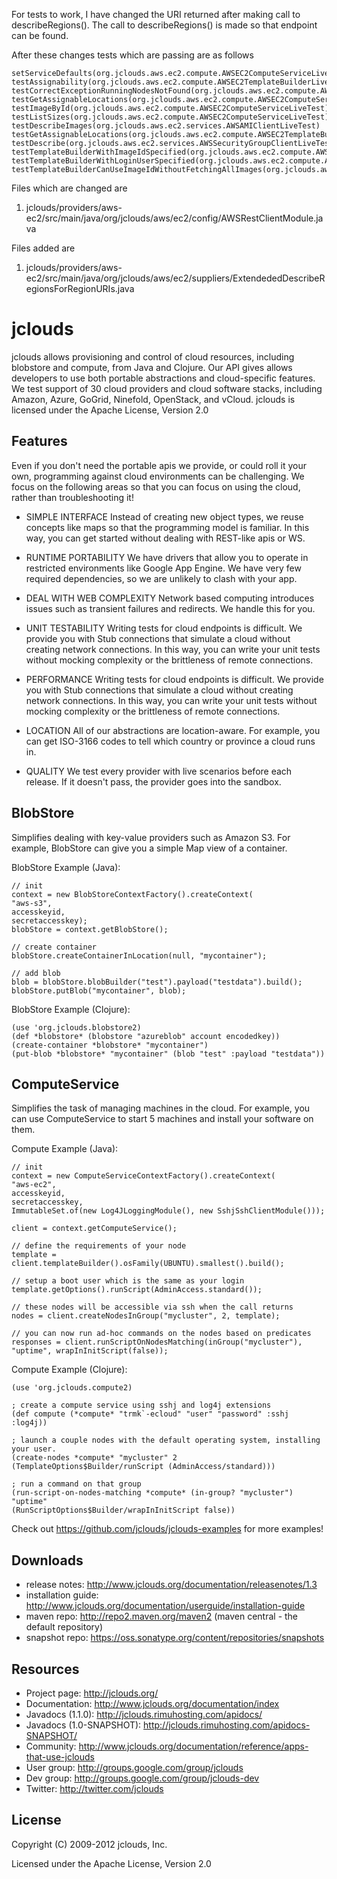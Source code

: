 For tests to work, I have changed the URI returned after making call to describeRegions().
The call to describeRegions() is made so that endpoint can be found.

After these changes tests which are passing are as follows 

    setServiceDefaults(org.jclouds.aws.ec2.compute.AWSEC2ComputeServiceLiveTest)
    testAssignability(org.jclouds.aws.ec2.compute.AWSEC2TemplateBuilderLiveTest)
    testCorrectExceptionRunningNodesNotFound(org.jclouds.aws.ec2.compute.AWSEC2ComputeServiceLiveTest)
    testGetAssignableLocations(org.jclouds.aws.ec2.compute.AWSEC2ComputeServiceLiveTest)
    testImageById(org.jclouds.aws.ec2.compute.AWSEC2ComputeServiceLiveTest)
    testListSizes(org.jclouds.aws.ec2.compute.AWSEC2ComputeServiceLiveTest)
    testDescribeImages(org.jclouds.aws.ec2.services.AWSAMIClientLiveTest)
    testGetAssignableLocations(org.jclouds.aws.ec2.compute.AWSEC2TemplateBuilderLiveTest)
    testDescribe(org.jclouds.aws.ec2.services.AWSSecurityGroupClientLiveTest)
    testTemplateBuilderWithImageIdSpecified(org.jclouds.aws.ec2.compute.AWSEC2TemplateBuilderLiveTest)
    testTemplateBuilderWithLoginUserSpecified(org.jclouds.aws.ec2.compute.AWSEC2TemplateBuilderLiveTest)
    testTemplateBuilderCanUseImageIdWithoutFetchingAllImages(org.jclouds.aws.ec2.compute.AWSEC2TemplateBuilderLiveTest)

Files which are changed are 
1. jclouds/providers/aws-ec2/src/main/java/org/jclouds/aws/ec2/config/AWSRestClientModule.java

Files added are 
1. jclouds/providers/aws-ec2/src/main/java/org/jclouds/aws/ec2/suppliers/ExtendededDescribeRegionsForRegionURIs.java






jclouds
======
jclouds allows provisioning and control of cloud resources, including blobstore
and compute, from Java and Clojure.  Our API gives allows developers to use
both portable abstractions and cloud-specific features.  We test support of 30
cloud providers and cloud software stacks, including Amazon, Azure, GoGrid,
Ninefold, OpenStack, and vCloud.  jclouds is licensed under the Apache License,
Version 2.0

Features
--------
Even if you don't need the portable apis we provide, or could roll it your own, programming against cloud environments can be challenging. We focus on the following areas so that you can focus on using the cloud, rather than troubleshooting it!

* SIMPLE INTERFACE
Instead of creating new object types, we reuse concepts like maps so that the programming model is familiar. In this way, you can get started without dealing with REST-like apis or WS.

* RUNTIME PORTABILITY
We have drivers that allow you to operate in restricted environments like Google App Engine. We have very few required dependencies, so we are unlikely to clash with your app.

* DEAL WITH WEB COMPLEXITY
Network based computing introduces issues such as transient failures and redirects.
We handle this for you.

* UNIT TESTABILITY
Writing tests for cloud endpoints is difficult. We provide you with Stub connections that simulate a cloud without creating network connections. In this way, you can write your unit tests without mocking complexity or the brittleness of remote connections.

* PERFORMANCE
Writing tests for cloud endpoints is difficult. We provide you with Stub connections that simulate a cloud without creating network connections. In this way, you can write your unit tests without mocking complexity or the brittleness of remote connections.

* LOCATION 
All of our abstractions are location-aware. For example, you can get ISO-3166 codes to tell which country or province a cloud runs in.

* QUALITY 
We test every provider with live scenarios before each release. If it doesn't pass, the provider goes into the sandbox.


BlobStore
-----------
Simplifies dealing with key-value providers such as Amazon S3. For example, BlobStore can give you a simple Map view of a container.

BlobStore Example (Java):

	// init
	context = new BlobStoreContextFactory().createContext(
	"aws-s3",
	accesskeyid,
	secretaccesskey);
	blobStore = context.getBlobStore();

	// create container
	blobStore.createContainerInLocation(null, "mycontainer");

	// add blob
	blob = blobStore.blobBuilder("test").payload("testdata").build();
	blobStore.putBlob("mycontainer", blob);

BlobStore Example (Clojure):

	(use 'org.jclouds.blobstore2)
	(def *blobstore* (blobstore "azureblob" account encodedkey))
	(create-container *blobstore* "mycontainer")
	(put-blob *blobstore* "mycontainer" (blob "test" :payload "testdata"))

ComputeService
---------------
Simplifies the task of managing machines in the cloud. For example, you can use ComputeService to start 5 machines and install your software on them.

Compute Example (Java):

	// init
	context = new ComputeServiceContextFactory().createContext(
	"aws-ec2",
	accesskeyid,
	secretaccesskey,
	ImmutableSet.of(new Log4JLoggingModule(), new SshjSshClientModule()));

	client = context.getComputeService();
 
	// define the requirements of your node
	template = client.templateBuilder().osFamily(UBUNTU).smallest().build();

	// setup a boot user which is the same as your login
	template.getOptions().runScript(AdminAccess.standard());

	// these nodes will be accessible via ssh when the call returns
	nodes = client.createNodesInGroup("mycluster", 2, template);

	// you can now run ad-hoc commands on the nodes based on predicates
	responses = client.runScriptOnNodesMatching(inGroup("mycluster"), "uptime", wrapInInitScript(false));

Compute Example (Clojure):

	(use 'org.jclouds.compute2)

	; create a compute service using sshj and log4j extensions
	(def compute (*compute* "trmk`-ecloud" "user" "password" :sshj :log4j))

	; launch a couple nodes with the default operating system, installing your user.
	(create-nodes *compute* "mycluster" 2
	(TemplateOptions$Builder/runScript (AdminAccess/standard)))

	; run a command on that group 
	(run-script-on-nodes-matching *compute* (in-group? "mycluster") "uptime" 
	(RunScriptOptions$Builder/wrapInInitScript false))

Check out https://github.com/jclouds/jclouds-examples for more examples!

Downloads
------------------------
* release notes: http://www.jclouds.org/documentation/releasenotes/1.3
* installation guide: http://www.jclouds.org/documentation/userguide/installation-guide
* maven repo: http://repo2.maven.org/maven2 (maven central - the default repository)
* snapshot repo: https://oss.sonatype.org/content/repositories/snapshots
 
Resources
----------------------------
* Project page: http://jclouds.org/
* Documentation: http://www.jclouds.org/documentation/index
* Javadocs (1.1.0): http://jclouds.rimuhosting.com/apidocs/
* Javadocs (1.0-SNAPSHOT): http://jclouds.rimuhosting.com/apidocs-SNAPSHOT/
* Community: http://www.jclouds.org/documentation/reference/apps-that-use-jclouds 
* User group: http://groups.google.com/group/jclouds
* Dev group: http://groups.google.com/group/jclouds-dev
* Twitter: http://twitter.com/jclouds


License
-------
Copyright (C) 2009-2012 jclouds, Inc.

Licensed under the Apache License, Version 2.0